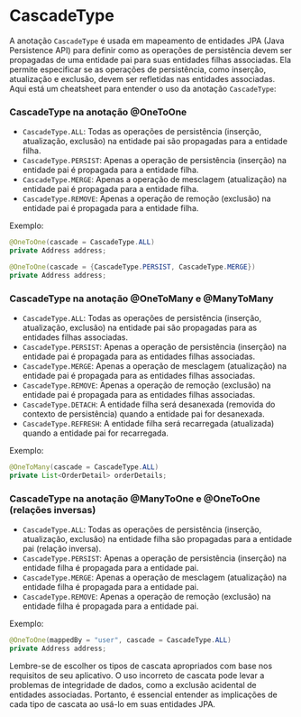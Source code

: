 # CascadeType

A anotação `CascadeType` é usada em mapeamento de entidades JPA (Java Persistence API) para definir como as operações de persistência devem ser propagadas de uma entidade pai para suas entidades filhas associadas. Ela permite especificar se as operações de persistência, como inserção, atualização e exclusão, devem ser refletidas nas entidades associadas. Aqui está um cheatsheet para entender o uso da anotação `CascadeType`:

### CascadeType na anotação @OneToOne

- `CascadeType.ALL`: Todas as operações de persistência (inserção, atualização, exclusão) na entidade pai são propagadas para a entidade filha.
- `CascadeType.PERSIST`: Apenas a operação de persistência (inserção) na entidade pai é propagada para a entidade filha.
- `CascadeType.MERGE`: Apenas a operação de mesclagem (atualização) na entidade pai é propagada para a entidade filha.
- `CascadeType.REMOVE`: Apenas a operação de remoção (exclusão) na entidade pai é propagada para a entidade filha.

Exemplo:

```java
@OneToOne(cascade = CascadeType.ALL)
private Address address;
```

```java
@OneToOne(cascade = {CascadeType.PERSIST, CascadeType.MERGE})
private Address address;
```

### CascadeType na anotação @OneToMany e @ManyToMany

- `CascadeType.ALL`: Todas as operações de persistência (inserção, atualização, exclusão) na entidade pai são propagadas para as entidades filhas associadas.
- `CascadeType.PERSIST`: Apenas a operação de persistência (inserção) na entidade pai é propagada para as entidades filhas associadas.
- `CascadeType.MERGE`: Apenas a operação de mesclagem (atualização) na entidade pai é propagada para as entidades filhas associadas.
- `CascadeType.REMOVE`: Apenas a operação de remoção (exclusão) na entidade pai é propagada para as entidades filhas associadas.
- `CascadeType.DETACH`: A entidade filha será desanexada (removida do contexto de persistência) quando a entidade pai for desanexada.
- `CascadeType.REFRESH`: A entidade filha será recarregada (atualizada) quando a entidade pai for recarregada.

Exemplo:

```java
@OneToMany(cascade = CascadeType.ALL)
private List<OrderDetail> orderDetails;
```

### CascadeType na anotação @ManyToOne e @OneToOne (relações inversas)

- `CascadeType.ALL`: Todas as operações de persistência (inserção, atualização, exclusão) na entidade filha são propagadas para a entidade pai (relação inversa).
- `CascadeType.PERSIST`: Apenas a operação de persistência (inserção) na entidade filha é propagada para a entidade pai.
- `CascadeType.MERGE`: Apenas a operação de mesclagem (atualização) na entidade filha é propagada para a entidade pai.
- `CascadeType.REMOVE`: Apenas a operação de remoção (exclusão) na entidade filha é propagada para a entidade pai.

Exemplo:

```java
@OneToOne(mappedBy = "user", cascade = CascadeType.ALL)
private Address address;
```

Lembre-se de escolher os tipos de cascata apropriados com base nos requisitos de seu aplicativo. O uso incorreto de cascata pode levar a problemas de integridade de dados, como a exclusão acidental de entidades associadas. Portanto, é essencial entender as implicações de cada tipo de cascata ao usá-lo em suas entidades JPA.